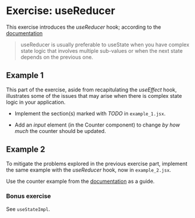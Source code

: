 # Exercise: useReducer

This exercise introduces the _useReducer_ hook; according to the [documentation](https://reactjs.org/docs/hooks-reference.html#usereducer)

> useReducer is usually preferable to useState when you have complex state logic that involves multiple sub-values or when the next state depends on the previous one.

## Example 1

This part of the exercise, aside from recapitulating the _useEffect_ hook, illustrates some of the issues that may arise when there is complex state logic in your application.

* Implement the section(s) marked with _TODO_ in `example_1.jsx`.

* Add an _input_ element (in the Counter component) to change _by how much_ the counter should be updated.

## Example 2

To mitigate the problems explored in the previous exercise part, implement the same example with the _useReducer_ hook, now in `example_2.jsx`.

Use the counter example from the [documentation](https://reactjs.org/docs/hooks-reference.html#usereducer) as a guide.

### Bonus exercise

See `useStateImpl`.
